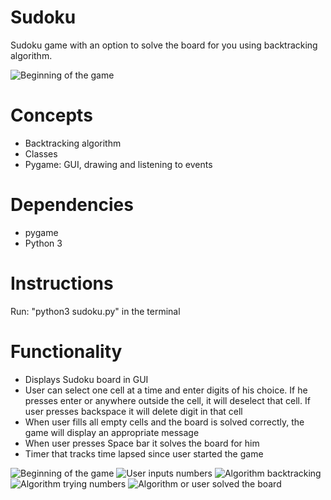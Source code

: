 # Sudoku
Sudoku game with an option to solve the board for you using backtracking algorithm.

![Beginning of the game](https://user-images.githubusercontent.com/7826894/174456903-86f387af-d162-420f-a349-f03bf2cf9362.png)

# Concepts
* Backtracking algorithm
* Classes
* Pygame: GUI, drawing and listening to events

# Dependencies
* pygame
* Python 3

# Instructions
Run: "python3 sudoku.py" in the terminal


# Functionality
* Displays Sudoku board in GUI
* User can select one cell at a time and enter digits of his choice. If he presses 
enter or anywhere outside the cell, it will deselect that cell. If user presses 
backspace it will delete digit in that cell
* When user fills all empty cells and the board is solved correctly, the game will 
display an appropriate message
* When user presses Space bar it solves the board for him
* Timer that tracks time lapsed since user started the game

![Beginning of the game](https://user-images.githubusercontent.com/7826894/174456903-86f387af-d162-420f-a349-f03bf2cf9362.png)
![User inputs numbers](https://user-images.githubusercontent.com/7826894/174456940-7970c0b1-b874-4904-91ba-3e7b35bc7dfa.png)
![Algorithm backtracking](https://user-images.githubusercontent.com/7826894/174456882-1fe87aa8-2065-44b8-ba2c-b0ac592a09f2.png)
![Algorithm trying numbers](https://user-images.githubusercontent.com/7826894/174456884-dd70779b-66a6-4d1b-8521-7a211a51134d.png)
![Algorithm or user solved the board](https://user-images.githubusercontent.com/7826894/174456887-58763ca6-c07f-4fe0-a5c8-1be06a016aba.png)


